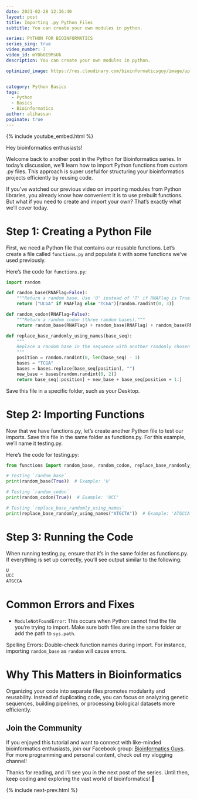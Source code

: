 ```yaml
---
date: 2021-02-28 12:36:40
layout: post
title: Importing .py Python Files
subtitle: You can create your own modules in python.

series: PYTHON FOR BIOINFORMATICS
series_sing: true
video_number: 7
video_id: mYDbOI9MsUk
description: You can create your own modules in python.

optimized_image: https://res.cloudinary.com/bioinformaticsguy/image/upload/c_scale,h_380/v1596701389/002%20Python-for-Bioinformatics/Python-for-Bioinformatics-007.png


category: Python Basics
tags:
  - Python
  - Basics
  - Bioinformatics
author: alihassan
paginate: true
---
```


{% include youtube_embed.html %}

Hey bioinformatics enthusiasts! 

Welcome back to another post in the Python for Bioinformatics series. In today’s discussion, we’ll learn how to import Python functions from custom .py files. This approach is super useful for structuring your bioinformatics projects efficiently by reusing code.

If you’ve watched our previous video on importing modules from Python libraries, you already know how convenient it is to use prebuilt functions. But what if you need to create and import your own? That’s exactly what we’ll cover today.

# Step 1: Creating a Python File
First, we need a Python file that contains our reusable functions. Let’s create a file called `functions.py` and populate it with some functions we’ve used previously.

Here’s the code for `functions.py`:

```python
import random

def random_base(RNAFlag=False):
    """Return a random base. Use 'U' instead of 'T' if RNAFlag is True."""
    return ("UCGA" if RNAFlag else "TCGA")[random.randint(0, 3)]

def random_codon(RNAFlag=False):
    """Return a random codon (three random bases)."""
    return random_base(RNAFlag) + random_base(RNAFlag) + random_base(RNAFlag)

def replace_base_randomly_using_names(base_seq):
    """
    Replace a random base in the sequence with another randomly chosen base.
    """
    position = random.randint(0, len(base_seq) - 1)
    bases = "TCGA"
    bases = bases.replace(base_seq[position], "")
    new_base = bases[random.randint(0, 2)]
    return base_seq[:position] + new_base + base_seq[position + 1:]

```

Save this file in a specific folder, such as your Desktop.

# Step 2: Importing Functions
Now that we have functions.py, let’s create another Python file to test our imports. Save this file in the same folder as functions.py. For this example, we’ll name it testing.py.

Here’s the code for testing.py:
```python
from functions import random_base, random_codon, replace_base_randomly_using_names

# Testing `random_base`
print(random_base(True))  # Example: 'U'

# Testing `random_codon`
print(random_codon(True))  # Example: 'UCC'

# Testing `replace_base_randomly_using_names`
print(replace_base_randomly_using_names("ATGCTA"))  # Example: 'ATGCCA'

```

# Step 3: Running the Code
When running testing.py, ensure that it’s in the same folder as functions.py. If everything is set up correctly, you’ll see output similar to the following:
```python
U
UCC
ATGCCA

```

# Common Errors and Fixes
- `ModuleNotFoundError`: This occurs when Python cannot find the file you’re trying to import. Make sure both files are in the same folder or add the path to `sys.path`.

Spelling Errors: Double-check function names during import. For instance, importing `random_base` as `random` will cause errors.

# Why This Matters in Bioinformatics
Organizing your code into separate files promotes modularity and reusability. Instead of duplicating code, you can focus on analyzing genetic sequences, building pipelines, or processing biological datasets more efficiently.


## Join the Community
If you enjoyed this tutorial and want to connect with like-minded bioinformatics enthusiasts, join our Facebook group:  [Bioinformatics Guys](https://www.facebook.com/groups/bioinformaticsguys). For more programming and personal content, check out my vlogging channel!

Thanks for reading, and I’ll see you in the next post of the series. Until then, keep coding and exploring the vast world of bioinformatics! 🚀

{% include next-prev.html %}

<!-- hi guys bioinformatics guy here with another video of the series python for bioinformatics in this video we will be talking about importing python files dot p-vals files just like in the previous video that we could we imported a few files and modules from other libraries that were already created in python we can import our own functions from our own files so let's get started first of all we will have to create a python file and let's create a python file in let's open idle this time i am working in viral because most of you guys will also be working in other so i just want to you to see the same experience so this is our file and let's copy some functions um from our previous file so we will have to import random then we can copy this function random base then we can copy another function random codon okay after that let's copy this function yes that's pretty much it okay now let's save this file on desktop um here is our desktop and i'm gonna name this file as functions functions dot py okay it's saved so i have created this file in which we have these three functions random base oh let me correct the spellings of random here random base random codon and replace base randomly using names okay i will just save this file now i will create a new python file over here and we can import the functions so let's try simply importing random base from functions import random base okay let's try running this the one more thing that you need to understand is that you will have to save this file in the very same folder in which there you have the functions file or from which you are trying to import any functions so let me name it as testing and this function is imported nicely let's try running this function um random base um and we will have to print it to see the results okay this is the cell so you can see that a base is imported right and let's try importing some other thing uh random codon from functions import random codon and let's try printing the c-o-d-o-n random base is not defined uh now it's giving me an error random base is not defined oh random so i change the spellings over here and the spellings are also supposed to be chained here it is supposed to be random rather than random random base then we have a random base over here let's try running this and let's try running this and see in the shell so random base is also printed and if you want to try printing the third function which is this let's try importing this and let's try if this function gets imported or not from functions import this huge function with huge name and let's print this and let's give it okay let's see if some codon is changed or not unexpected oh missing parentheses and let's remove this one again let's go to the shell so it has imported first a random base then it imported a random codon then it made this change in this g-sync g change this t to g let's try running this again and now c is changed so that's all for today if you have any questions comments or concerns about this video feel free to comment down below if you want to join our bioinformatics community don't forget to join the facebook group bioinformatics guys you can find the description down below if you want to know what i do other than programming don't forget to check out my vlogging channel right here other than that thank you very much for watching and i will see you around in the next video  -->